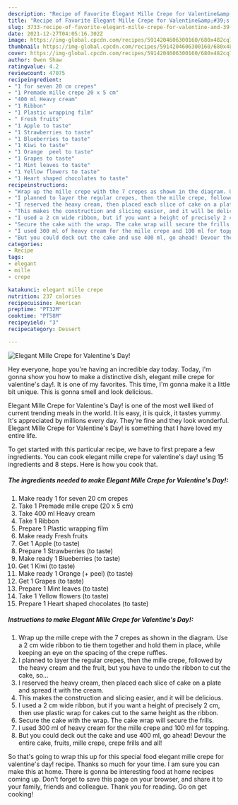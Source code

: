```yaml
---
description: "Recipe of Favorite Elegant Mille Crepe for Valentine&amp;#39;s Day!"
title: "Recipe of Favorite Elegant Mille Crepe for Valentine&amp;#39;s Day!"
slug: 3733-recipe-of-favorite-elegant-mille-crepe-for-valentine-and-39-s-day
date: 2021-12-27T04:05:16.302Z
image: https://img-global.cpcdn.com/recipes/5914204606300160/680x482cq70/elegant-mille-crepe-for-valentines-day-recipe-main-photo.jpg
thumbnail: https://img-global.cpcdn.com/recipes/5914204606300160/680x482cq70/elegant-mille-crepe-for-valentines-day-recipe-main-photo.jpg
cover: https://img-global.cpcdn.com/recipes/5914204606300160/680x482cq70/elegant-mille-crepe-for-valentines-day-recipe-main-photo.jpg
author: Owen Shaw
ratingvalue: 4.2
reviewcount: 47075
recipeingredient:
- "1 for seven 20 cm crepes"
- "1 Premade mille crepe 20 x 5 cm"
- "400 ml Heavy cream"
- "1 Ribbon"
- "1 Plastic wrapping film"
- " Fresh fruits"
- "1 Apple to taste"
- "1 Strawberries to taste"
- "1 Blueberries to taste"
- "1 Kiwi to taste"
- "1 Orange  peel to taste"
- "1 Grapes to taste"
- "1 Mint leaves to taste"
- "1 Yellow flowers to taste"
- "1 Heart shaped chocolates to taste"
recipeinstructions:
- "Wrap up the mille crepe with the 7 crepes as shown in the diagram. Use a 2 cm wide ribbon to tie them together and hold them in place, while keeping an eye on the spacing of the crepe ruffles."
- "I planned to layer the regular crepes, then the mille crepe, followed by the heavy cream and the fruit, but you have to undo the ribbon to cut the cake, so..."
- "I reserved the heavy cream, then placed each slice of cake on a plate and spread it with the cream."
- "This makes the construction and slicing easier, and it will be delicious."
- "I used a 2 cm wide ribbon, but if you want a height of precisely 2 cm, then use plastic wrap for cakes cut to the same height as the ribbon."
- "Secure the cake with the wrap. The cake wrap will secure the frills."
- "I used 300 ml of heavy cream for the mille crepe and 100 ml for topping."
- "But you could deck out the cake and use 400 ml, go ahead! Devour the entire cake, fruits, mille crepe, crepe frills and all!"
categories:
- Recipe
tags:
- elegant
- mille
- crepe

katakunci: elegant mille crepe 
nutrition: 237 calories
recipecuisine: American
preptime: "PT32M"
cooktime: "PT58M"
recipeyield: "3"
recipecategory: Dessert

---
```



![Elegant Mille Crepe for Valentine&#39;s Day!](https://img-global.cpcdn.com/recipes/5914204606300160/680x482cq70/elegant-mille-crepe-for-valentines-day-recipe-main-photo.jpg)

Hey everyone, hope you're having an incredible day today. Today, I'm gonna show you how to make a distinctive dish, elegant mille crepe for valentine&#39;s day!. It is one of my favorites. This time, I'm gonna make it a little bit unique. This is gonna smell and look delicious.

Elegant Mille Crepe for Valentine&#39;s Day! is one of the most well liked of current trending meals in the world. It is easy, it is quick, it tastes yummy. It's appreciated by millions every day. They're fine and they look wonderful. Elegant Mille Crepe for Valentine&#39;s Day! is something that I have loved my entire life.




To get started with this particular recipe, we have to first prepare a few ingredients. You can cook elegant mille crepe for valentine&#39;s day! using 15 ingredients and 8 steps. Here is how you cook that.

<!--inarticleads1-->

##### The ingredients needed to make Elegant Mille Crepe for Valentine&#39;s Day!:

1. Make ready 1 for seven 20 cm crepes
1. Take 1 Premade mille crepe (20 x 5 cm)
1. Take 400 ml Heavy cream
1. Take 1 Ribbon
1. Prepare 1 Plastic wrapping film
1. Make ready  Fresh fruits
1. Get 1 Apple (to taste)
1. Prepare 1 Strawberries (to taste)
1. Make ready 1 Blueberries (to taste)
1. Get 1 Kiwi (to taste)
1. Make ready 1 Orange (+ peel) (to taste)
1. Get 1 Grapes (to taste)
1. Prepare 1 Mint leaves (to taste)
1. Take 1 Yellow flowers (to taste)
1. Prepare 1 Heart shaped chocolates (to taste)




<!--inarticleads2-->

##### Instructions to make Elegant Mille Crepe for Valentine&#39;s Day!:

1. Wrap up the mille crepe with the 7 crepes as shown in the diagram. Use a 2 cm wide ribbon to tie them together and hold them in place, while keeping an eye on the spacing of the crepe ruffles.
1. I planned to layer the regular crepes, then the mille crepe, followed by the heavy cream and the fruit, but you have to undo the ribbon to cut the cake, so...
1. I reserved the heavy cream, then placed each slice of cake on a plate and spread it with the cream.
1. This makes the construction and slicing easier, and it will be delicious.
1. I used a 2 cm wide ribbon, but if you want a height of precisely 2 cm, then use plastic wrap for cakes cut to the same height as the ribbon.
1. Secure the cake with the wrap. The cake wrap will secure the frills.
1. I used 300 ml of heavy cream for the mille crepe and 100 ml for topping.
1. But you could deck out the cake and use 400 ml, go ahead! Devour the entire cake, fruits, mille crepe, crepe frills and all!




So that's going to wrap this up for this special food elegant mille crepe for valentine&#39;s day! recipe. Thanks so much for your time. I am sure you can make this at home. There is gonna be interesting food at home recipes coming up. Don't forget to save this page on your browser, and share it to your family, friends and colleague. Thank you for reading. Go on get cooking!
